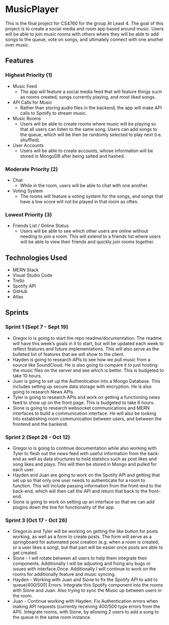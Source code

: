 # MusicPlayer
This is the final project for CS4760 for the group At Least 4. The goal of this project is to create a social media and room app based around music. Users will be able to join music rooms with others where they will be able to add songs to the queue, vote on songs, and ultimately connect with one another over music. 

## Features
### Highest Priority (1)
* Music Feed
  * The app will feature a social media feed that will feature things such as rooms created, songs currently playing, and most liked songs. 
* API Calls for Music
  * Rather than storing audio files in the backend, the app will make API calls to Spotify to stream music.
* Music Rooms
  * Users will be able to create rooms where music will be playing so that all users can listen to the same song. Users can add songs to the queue, which will be then be randomly selected to play next (i.e. shuffled).
* User Accounts
  * Users will be able to create accounts, whose information will be stored in MongoDB after being salted and hashed.
### Moderate Priority (2)
* Chat
  * While in the room, users will be able to chat with one another.
* Voting System
  * The rooms will feature a voting system for the songs, and songs that have a low score will not be played in that room as often.
### Lowest Priority (3)
* Friends List / Online Status
  * Users will be able to see which other users are online without needing to join a room. This will extend to a friends list where users will be able to view their friends and quickly join rooms together.

## Technologies Used
* MERN Stack
* Visual Studio Code
* Trello
* Spotify API
* GitHub
* Atlas

## Sprints
### Sprint 1 (Sept 7 - Sept 19)
* Gregor.io is going to start the repo readme/documentation. The readme will have this week’s goals in it to start, but will be updated each week to reflect features and future implementations. This will also serve as the bulleted list of features that we will show to the client.
* Hayden is going to research APIs to see how we pull music from a source like SoundCloud. He is also going to compare it to just hosting the music files on the server and see which is better. This is budgeted to take 10 hours.
* Juan is going to set up the Authentication into a Mongo Database. This includes setting up secure data storage with encryption. He is also going to research News APIs.
* Tyler is going to research APIs and work on getting a functioning news feed to show up on the front page. This is budgeted to take 6 hours.
* Sione is going to research websocket communications and MERN interfaces to build a communication interface. He will also be looking into establishing room communication between users, and between the frontend and the backend.
### Sprint 2 (Sept 26 - Oct 12)
* Gregor.io is going to continue documentation while also working with Tyler to flesh out the news feed with useful information from the back-end as well as data structures to hold statstics such as post likes and song likes and plays. This will then be stored in Mongo and pulled for each user.
* Hayden and Juan are going to work on the Spotify API and getting that set up so that only one user needs to authenticate for a room to function. This will include passing information from the front-end to the back-end, which will then call the API and return that back to the front-end.
* Sione is going to work on setting up an interface so that we can add plugins down the line for functionality of the app.
### Sprint 3 (Oct 17 - Oct 26)
* Gregor.io and Tyler will be working on getting the like button for posts working, as well as a form to create posts. The form will serve as a springboard for automated post creation (e.g. when a room is created, or a user likes a song), but that part will be easier once posts are able to get created.
* Sione - I will rotate between all users to help them integrate their components. Additionally I will be adjusting and fixing any bugs or issues with interface.Once. Additionally I will continue to work on the rooms for additionally feature and music syncing.
* Hayden - Working with Juan and Sione to fix the Spotify API to add to queue(400/500) Errors. Integrate this Spotify component into the rooms with Sione and Juan. Also trying to sync the Music up between users in the room.
* Juan - Continue working with Hayden. Fix Authentication errors when making API requests (currently receiving 400/500 type errors from the API). Integrate rooms, with Sione, by allowing 2 users to add a song to the queue in the same room instance.




